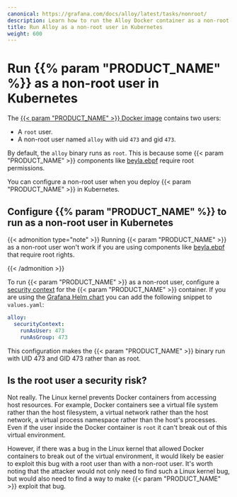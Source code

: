 ```yaml
---
canonical: https://grafana.com/docs/alloy/latest/tasks/nonroot/
description: Learn how to run the Alloy Docker container as a non-root user in Kubernetes
title: Run Alloy as a non-root user in Kubernetes
weight: 600
---
```


# Run {{% param "PRODUCT_NAME" %}} as a non-root user in Kubernetes

The [{{< param "PRODUCT_NAME" >}} Docker image][image] contains two users:

* A `root` user.
* A non-root user named `alloy` with uid `473` and gid `473`.

By default, the `alloy` binary runs as `root`. This is because some {{< param "PRODUCT_NAME" >}} components like [beyla.ebpf][] require root permissions.

You can configure a non-root user when you deploy {{< param "PRODUCT_NAME" >}} in Kubernetes.

## Configure {{% param "PRODUCT_NAME" %}} to run as a non-root user in Kubernetes

{{< admonition type="note" >}}
Running {{< param "PRODUCT_NAME" >}} as a non-root user won't work if you are using components like [beyla.ebpf][] that require root rights.

[beyla.ebpf]: ../../reference/components/beyla.ebpf
{{< /admonition >}}

To run {{< param "PRODUCT_NAME" >}} as a non-root user, configure a [security context][] for the {{< param "PRODUCT_NAME" >}} container. If you are using the [Grafana Helm chart][] you can add the following snippet to `values.yaml`:

```yaml
alloy:
  securityContext:
    runAsUser: 473
    runAsGroup: 473
```

This configuration makes the {{< param "PRODUCT_NAME" >}} binary run with UID 473 and GID 473 rather than as root.

## Is the root user a security risk?

Not really. The Linux kernel prevents Docker containers from accessing host resources. For example, Docker containers see a virtual file system rather than the host filesystem, a virtual network rather than the host network, a virtual process namespace rather than the host's processes. Even if the user inside the Docker container is `root` it can't break out of this virtual environment.

However, if there was a bug in the Linux kernel that allowed Docker containers to break out of the virtual environment, it would likely be easier to exploit this bug with a root user than with a non-root user. It's worth noting that the attacker would not only need to find such a Linux kernel bug, but would also need to find a way to make {{< param "PRODUCT_NAME" >}} exploit that bug.

[image]: https://hub.docker.com/r/grafana/alloy
[beyla.ebpf]: ../../reference/components/beyla.ebpf
[security context]: https://kubernetes.io/docs/tasks/configure-pod-container/security-context/
[Grafana Helm chart]: https://grafana.com/docs/alloy/latest/tasks/configure/configure-kubernetes/#configure-the-helm-chart